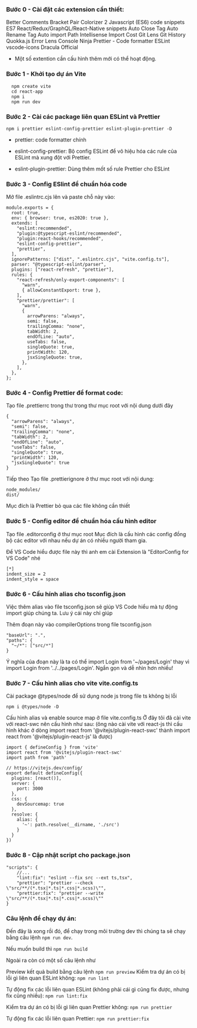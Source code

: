 ### Bước 0 - Cài đặt các extension cần thiết:

Better Comments
Bracket Pair Colorizer 2
Javascript (ES6) code snippets
ES7 React/Redux/GraphQL/React-Native snippets
Auto Close Tag
Auto Rename Tag
Auto import
Path Intellisense
Import Cost
Git Lens
Git History
Quokka.js
Error Lens
Console Ninja
Prettier - Code formatter
ESLint
vscode-icons
Dracula Official

- Một số extention cần cấu hình thêm mới có thể hoạt động.

### Bước 1 - Khởi tạo dự án Vite

```
  npm create vite
  cd react-app
  npm i
  npm run dev
```

### Bước 2 - Cài các package liên quan ESLint và Prettier

```
npm i prettier eslint-config-prettier eslint-plugin-prettier -D
```

- prettier: code formatter chính

- eslint-config-prettier: Bộ config ESLint để vô hiệu hóa các rule của ESLint mà xung đột với Prettier.

- eslint-plugin-prettier: Dùng thêm mốt số rule Prettier cho ESLint

### Bước 3 - Config ESlint để chuẩn hóa code

Mở file .eslintrc.cjs lên và paste chỗ này vào:

```
module.exports = {
  root: true,
  env: { browser: true, es2020: true },
  extends: [
    "eslint:recommended",
    "plugin:@typescript-eslint/recommended",
    "plugin:react-hooks/recommended",
    "eslint-config-prettier",
    "prettier",
  ],
  ignorePatterns: ["dist", ".eslintrc.cjs", "vite.config.ts"],
  parser: "@typescript-eslint/parser",
  plugins: ["react-refresh", "prettier"],
  rules: {
    "react-refresh/only-export-components": [
      "warn",
      { allowConstantExport: true },
    ],
    "prettier/prettier": [
      "warn",
      {
        arrowParens: "always",
        semi: false,
        trailingComma: "none",
        tabWidth: 2,
        endOfLine: "auto",
        useTabs: false,
        singleQuote: true,
        printWidth: 120,
        jsxSingleQuote: true,
      },
    ],
  },
};

```

### Bước 4 - Config Prettier để format code:

Tạo file .prettierrc trong thư trong thư mục root với nội dung dưới đây

```
{
  "arrowParens": "always",
  "semi": false,
  "trailingComma": "none",
  "tabWidth": 2,
  "endOfLine": "auto",
  "useTabs": false,
  "singleQuote": true,
  "printWidth": 120,
  "jsxSingleQuote": true
}

```

Tiếp theo Tạo file .prettierignore ở thư mục root với nội dung:

```
node_modules/
dist/

```

Mục đích là Prettier bỏ qua các file không cần thiết

### Bước 5 - Config editor để chuẩn hóa cấu hình editor

Tạo file .editorconfig ở thư mục root
Mục đích là cấu hình các config đồng bộ các editor với nhau nếu dự án có nhiều người tham gia.

Để VS Code hiểu được file này thì anh em cài Extension là "EditorConfig for VS Code" nhé

```
[*]
indent_size = 2
indent_style = space

```

### Bước 6 - Cấu hính alias cho tsconfig.json

Việc thêm alias vào file tsconfig.json sẽ giúp VS Code hiểu mà tự động import giúp chúng ta. Lưu ý cái này chỉ giúp

Thêm đoạn này vào compilerOptions trong file tsconfig.json

```
"baseUrl": ".",
"paths": {
  "~/*": ["src/*"]
}

```

Ý nghĩa của đoạn này là ta có thể import Login from '~/pages/Login' thay vì import Login from '../../pages/Login'. Ngắn gọn và dễ nhìn hơn nhiều!

### Bước 7 - Cấu hình alias cho vite vite.config.ts

Cài package @types/node để sử dụng node js trong file ts không bị lỗi

```
npm i @types/node -D
```

Cấu hình alias và enable source map ở file vite.config.ts
Ở đây tôi đã cài vite với react-swc nên cấu hình như sau:
(ông nào cài vite với react-js thì cấu hình khác ở dòng import react from '@vitejs/plugin-react-swc' thành import react from '@vitejs/plugin-react-js' là được)

```
import { defineConfig } from 'vite'
import react from '@vitejs/plugin-react-swc'
import path from 'path'

// https://vitejs.dev/config/
export default defineConfig({
  plugins: [react()],
  server: {
    port: 3000
  },
  css: {
    devSourcemap: true
  },
  resolve: {
    alias: {
      '~': path.resolve(__dirname, './src')
    }
  }
})

```

### Bước 8 - Cập nhật script cho package.json

```
"scripts": {
    //...
    "lint:fix": "eslint --fix src --ext ts,tsx",
    "prettier": "prettier --check \"src/**/(*.tsx|*.ts|*.css|*.scss)\"",
    "prettier:fix": "prettier --write \"src/**/(*.tsx|*.ts|*.css|*.scss)\""
}

```

### Câu lệnh để chạy dự án:

Đến đây là xong rồi đó, để chạy trong môi trường dev thì chúng ta sẽ chạy bằng câu lệnh `npm run dev`.

Nếu muốn build thì `npm run build`

Ngoài ra còn có một số câu lệnh như

Preview kết quả build bằng câu lệnh `npm run preview`
Kiểm tra dự án có bị lỗi gì liên quan ESLint không: `npm run lint`

Tự động fix các lỗi liên quan ESLint (không phải cái gì cũng fix được, nhưng fix cũng nhiều): `npm run lint:fix`

Kiểm tra dự án có bị lỗi gì liên quan Prettier không: `npm run prettier`

Tự động fix các lỗi liên quan Prettier: `npm run prettier:fix`
